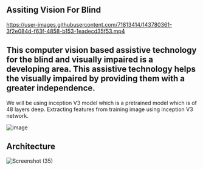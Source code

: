 ## Assiting Vision For Blind


https://user-images.githubusercontent.com/71813414/143780361-3f2e084d-f63f-4858-b153-1eadecd35f53.mp4

## This computer vision based assistive technology for the blind and visually impaired is a developing area. This assistive technology helps the visually impaired by providing them with a greater independence.


We will be using inception V3 model which is a pretrained model which is of 48 layers deep. Extracting features from training image using inception V3 network.

![image](https://user-images.githubusercontent.com/71813414/144085027-8f73fe7b-3f50-4980-ba24-5a39751e1257.png)


## Architecture

![Screenshot (35)](https://user-images.githubusercontent.com/71813414/144084801-19ef2a37-7036-4f47-819a-809574c780e0.png)
